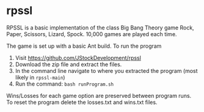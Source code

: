 # rpssl
RPSSL is a basic implementation of the class Big Bang Theory game Rock, Paper, Scissors, Lizard, Spock. 10,000 games are played each time.


The game is set up with a basic Ant build. To run the program

1. Visit https://github.com/JStockDevelopment/rpssl
2. Download the zip file and extract the files. 
3. In the command line navigate to where you extracted the program (most likely in `rpssl-main`)
4. Run the command: `bash runProgram.sh`


Wins/Losses for each game option are preserved between program runs. To reset the program delete the losses.txt and wins.txt files.